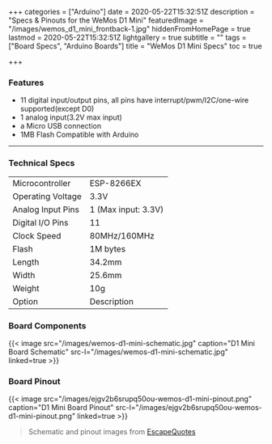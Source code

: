 +++
categories = ["Arduino"]
date = 2020-05-22T15:32:51Z
description = "Specs & Pinouts for the WeMos D1 Mini"
featuredImage = "/images/wemos_d1_mini_frontback-1.jpg"
hiddenFromHomePage = true
lastmod = 2020-05-22T15:32:51Z
lightgallery = true
subtitle = ""
tags = ["Board Specs", "Arduino Boards"]
title = "WeMos D1 Mini Specs"
toc = true

+++
<!--more-->

### Features

* 11 digital input/output pins, all pins have interrupt/pwm/I2C/one-wire supported(except D0)
* 1 analog input(3.2V max input)
* a Micro USB connection
* 1MB Flash Compatible with Arduino

***

### Technical Specs

|  |  |
| --- | --- |
| Microcontroller | ESP-8266EX |
| Operating Voltage | 3.3V |
| Analog Input Pins | 1 (Max input: 3.3V) |
| Digital I/O Pins | 11 |
| Clock Speed | 80MHz/160MHz |
| Flash | 1M bytes |
| Length | 34.2mm |
| Width | 25.6mm |
| Weight | 10g |
| Option | Description |

### Board Components

{{< image src="/images/wemos-d1-mini-schematic.jpg" caption="D1 Mini Board Schematic"  src-l="/images/wemos-d1-mini-schematic.jpg" linked=true  >}}

### Board Pinout

{{< image src="/images/ejgv2b6srupq50ou-wemos-d1-mini-pinout.png" caption="D1 Mini Board Pinout"  src-l="/images/ejgv2b6srupq50ou-wemos-d1-mini-pinout.png" linked=true  >}}

> Schematic and pinout images from [EscapeQuotes](https://escapequotes.net/esp8266-wemos-d1-mini-pins-and-diagram/)